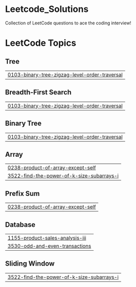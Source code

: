 # Leetcode_Solutions
Collection of LeetCode questions to ace the coding interview! 

<!---LeetCode Topics Start-->
# LeetCode Topics
## Tree
|  |
| ------- |
| [0103-binary-tree-zigzag-level-order-traversal](https://github.com/TARAK0506/LEETCODE/tree/master/0103-binary-tree-zigzag-level-order-traversal) |
## Breadth-First Search
|  |
| ------- |
| [0103-binary-tree-zigzag-level-order-traversal](https://github.com/TARAK0506/LEETCODE/tree/master/0103-binary-tree-zigzag-level-order-traversal) |
## Binary Tree
|  |
| ------- |
| [0103-binary-tree-zigzag-level-order-traversal](https://github.com/TARAK0506/LEETCODE/tree/master/0103-binary-tree-zigzag-level-order-traversal) |
## Array
|  |
| ------- |
| [0238-product-of-array-except-self](https://github.com/TARAK0506/LEETCODE/tree/master/0238-product-of-array-except-self) |
| [3522-find-the-power-of-k-size-subarrays-i](https://github.com/TARAK0506/LEETCODE/tree/master/3522-find-the-power-of-k-size-subarrays-i) |
## Prefix Sum
|  |
| ------- |
| [0238-product-of-array-except-self](https://github.com/TARAK0506/LEETCODE/tree/master/0238-product-of-array-except-self) |
## Database
|  |
| ------- |
| [1155-product-sales-analysis-iii](https://github.com/TARAK0506/LEETCODE/tree/master/1155-product-sales-analysis-iii) |
| [3530-odd-and-even-transactions](https://github.com/TARAK0506/LEETCODE/tree/master/3530-odd-and-even-transactions) |
## Sliding Window
|  |
| ------- |
| [3522-find-the-power-of-k-size-subarrays-i](https://github.com/TARAK0506/LEETCODE/tree/master/3522-find-the-power-of-k-size-subarrays-i) |
<!---LeetCode Topics End-->